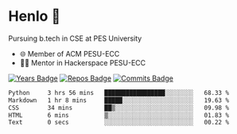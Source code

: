 
# Henlo 🌊

Pursuing b.tech in CSE at PES University

 - 🌐 Member of ACM PESU-ECC
 - 👨‍💻 Mentor in Hackerspace PESU-ECC

 [![Years Badge](https://badges.pufler.dev/years/bwaklog)](https://badges.pufler.dev) 
 [![Repos Badge](https://badges.pufler.dev/repos/bwaklog)](https://badges.pufler.dev)
 [![Commits Badge](https://badges.pufler.dev/commits/monthly/bwaklog)](https://badges.pufler.dev)

<!--START_SECTION:waka-->

```txt
Python     3 hrs 56 mins   █████████████████░░░░░░░░   68.33 %
Markdown   1 hr 8 mins     █████░░░░░░░░░░░░░░░░░░░░   19.63 %
CSS        34 mins         ██▒░░░░░░░░░░░░░░░░░░░░░░   09.98 %
HTML       6 mins          ▒░░░░░░░░░░░░░░░░░░░░░░░░   01.83 %
Text       0 secs          ░░░░░░░░░░░░░░░░░░░░░░░░░   00.22 %
```

<!--END_SECTION:waka-->
